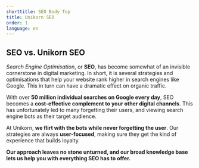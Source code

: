 ```yaml
---
shorttitle: SEO Body Top
title: Unikorn SEO
order: 1
language: en
---
```

## SEO vs. Unikorn SEO

*Search Engine Optimisation*, or **SEO**, has become somewhat of an invisible cornerstone in digital marketing. In short, it is several strategies and optimisations that help your website rank higher in search engines like Google. This in turn can have a dramatic effect on organic traffic.

With over **50 million individual searches on Google every day**, SEO becomes a **cost-effective complement to your other digital channels**. This has unfortunately led to many forgetting their users, and viewing search engine bots as their target audience.

At Unikorn, **we flirt with the bots while never forgetting the user**. Our strategies are always **user-focused**, making sure they get the kind of experience that builds loyalty.

**Our approach leaves no stone unturned, and our broad knowledge base lets us help you with everything SEO has to offer.**